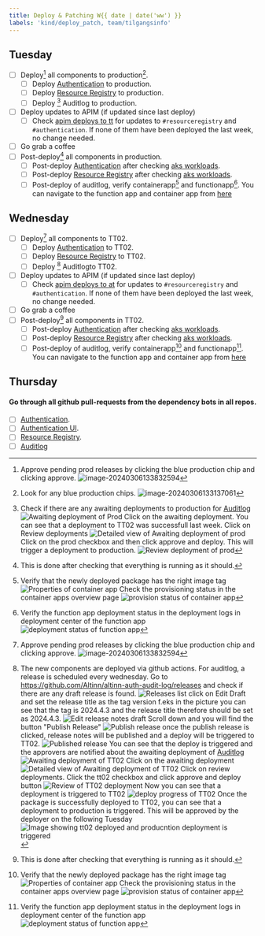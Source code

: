 ```yaml
---
title: Deploy & Patching W{{ date | date('ww') }}
labels: 'kind/deploy_patch, team/tilgangsinfo'
---
```

## Tuesday

- [ ] Deploy[^1] all components to production[^2].
  - [ ] Deploy [Authentication] to production.
  - [ ] Deploy [Resource Registry] to production.
  - [ ] Deploy [^4] Auditlog to production.
- [ ] Deploy updates to APIM (if updated since last deploy)
  - [ ] Check [apim deploys to tt](https://dev.azure.com/brreg/altinn-studio-ops/_build?definitionId=125) for updates to `#resourceregistry` and `#authentication`. If none of them have been deployed the last week, no change needed.
- [ ] Go grab a coffee
- [ ] Post-deploy[^3] all components in production.
  - [ ] Post-deploy [Authentication] after checking [aks workloads](https://portal.azure.com/#view/Microsoft_Azure_ContainerService/AksK8ResourceMenuBlade/~/overview-DaemonSet/aksClusterId/%2Fsubscriptions%2F1ab2d164-1861-4ff8-be8c-069c3ee3b70a%2FresourceGroups%2Faltinnplatform-prod-rg%2Fproviders%2FMicrosoft.ContainerService%2FmanagedClusters%2Fplatform-prod-01-aks/resource~/%7B%22kind%22%3A%22DaemonSet%22%2C%22metadata%22%3A%7B%22name%22%3A%22altinn-authentication%22%2C%22namespace%22%3A%22default%22%2C%22uid%22%3A%225cbb20dd-8091-40a3-8b6f-215dc83663f7%22%7D%2C%22spec%22%3A%7B%22selector%22%3A%7B%22matchLabels%22%3A%7B%22app%22%3A%22altinn-authentication%22%2C%22release%22%3A%22altinn-authentication%22%7D%7D%7D%7D).
  - [ ] Post-deploy [Resource Registry] after checking [aks workloads](https://portal.azure.com/#view/Microsoft_Azure_ContainerService/AksK8ResourceMenuBlade/~/overview-DaemonSet/aksClusterId/%2Fsubscriptions%2F1ab2d164-1861-4ff8-be8c-069c3ee3b70a%2FresourceGroups%2Faltinnplatform-prod-rg%2Fproviders%2FMicrosoft.ContainerService%2FmanagedClusters%2Fplatform-prod-01-aks/resource~/%7B%22kind%22%3A%22DaemonSet%22%2C%22metadata%22%3A%7B%22name%22%3A%22altinn-resource-registry%22%2C%22namespace%22%3A%22default%22%2C%22uid%22%3A%2228ea9595-db6c-4b9a-af6d-f3597bdec99d%22%7D%2C%22spec%22%3A%7B%22selector%22%3A%7B%22matchLabels%22%3A%7B%22app%22%3A%22altinn-resource-registry%22%2C%22release%22%3A%22altinn-resource-registry%22%7D%7D%7D%7D).
  - [ ] Post-deploy of auditlog, verify containerapp[^6] and functionapp[^7]. You can navigate to the function app and container app from [here](https://portal.azure.com/#@ai-dev.no/resource/subscriptions/dd6d3e08-a70f-4f71-8847-781ddc5d8468/resourceGroups/auditlog-prod-rg/overview)

## Wednesday

- [ ] Deploy[^1] all components to TT02.
  - [ ] Deploy [Authentication] to TT02.
  - [ ] Deploy [Resource Registry] to TT02.
  - [ ] Deploy [^5] Auditlogto TT02.
- [ ] Deploy updates to APIM (if updated since last deploy)
  - [ ] Check [apim deploys to at](https://dev.azure.com/brreg/altinn-studio-ops/_build?definitionId=124) for updates to `#resourceregistry` and `#authentication`. If none of them have been deployed the last week, no change needed.
- [ ] Go grab a coffee
- [ ] Post-deploy[^3] all components in TT02.
  - [ ] Post-deploy [Authentication] after checking [aks workloads](https://portal.azure.com/#view/Microsoft_Azure_ContainerService/AksK8ResourceMenuBlade/~/overview-DaemonSet/aksClusterId/%2Fsubscriptions%2Fdd6d3e08-a70f-4f71-8847-781ddc5d8468%2FresourceGroups%2Faltinnplatform-tt02-rg%2Fproviders%2FMicrosoft.ContainerService%2FmanagedClusters%2Fplatform-tt02-02-aks/resource~/%7B%22kind%22%3A%22DaemonSet%22%2C%22metadata%22%3A%7B%22name%22%3A%22altinn-authentication%22%2C%22namespace%22%3A%22default%22%2C%22uid%22%3A%2230435626-9bfa-4c59-8982-2c67f5e12236%22%7D%2C%22spec%22%3A%7B%22selector%22%3A%7B%22matchLabels%22%3A%7B%22app%22%3A%22altinn-authentication%22%2C%22release%22%3A%22altinn-authentication%22%7D%7D%7D%7D).
  - [ ] Post-deploy [Resource Registry] after checking [aks workloads](https://portal.azure.com/#view/Microsoft_Azure_ContainerService/AksK8ResourceMenuBlade/~/overview-DaemonSet/aksClusterId/%2Fsubscriptions%2Fdd6d3e08-a70f-4f71-8847-781ddc5d8468%2FresourceGroups%2Faltinnplatform-tt02-rg%2Fproviders%2FMicrosoft.ContainerService%2FmanagedClusters%2Fplatform-tt02-02-aks/resource~/%7B%22kind%22%3A%22DaemonSet%22%2C%22metadata%22%3A%7B%22name%22%3A%22altinn-resource-registry%22%2C%22namespace%22%3A%22default%22%2C%22uid%22%3A%228a2dca87-471b-47a8-899c-817b6fd7ea70%22%7D%2C%22spec%22%3A%7B%22selector%22%3A%7B%22matchLabels%22%3A%7B%22app%22%3A%22altinn-resource-registry%22%2C%22release%22%3A%22altinn-resource-registry%22%7D%7D%7D%7D).
  - [ ] Post-deploy of auditlog, verify containerapp[^6] and functionapp[^7]. You can navigate to the function app and container app from [here](https://portal.azure.com/#@ai-dev.no/resource/subscriptions/dd6d3e08-a70f-4f71-8847-781ddc5d8468/resourceGroups/auditlog-prod-rg/overview)

## Thursday

#### Go through all github pull-requests from the dependency bots in all repos.

- [ ] [Authentication](https://github.com/Altinn/altinn-authentication).
- [ ] [Authentication UI](https://github.com/Altinn/altinn-authentication-frontend).
- [ ] [Resource Registry](https://github.com/Altinn/altinn-resource-registry).
- [ ] [Auditlog](https://github.com/Altinn/altinn-auth-audit-log)

[Authentication]: https://dev.azure.com/brreg/altinn-studio/_release?_a=releases&view=all&definitionId=20
[Resource Registry]: https://dev.azure.com/brreg/altinn-studio/_release?_a=releases&view=all&definitionId=36
[Auditlog]: https://github.com/Altinn/altinn-auth-audit-log/actions/workflows/deploy-after-release.yml

[^1]: Approve pending prod releases by clicking the blue production chip and clicking approve. ![image-20240306133832594](https://raw.githubusercontent.com/Altinn/altinn-authorization/main/.github/images/ado-pending-approval-screen.png)
[^2]: Look for any blue production chips. ![image-20240306133137061](https://raw.githubusercontent.com/Altinn/altinn-authorization/main/.github/images/ado-prod-button.png)
[^3]: This is done after checking that everything is running as it should.
[^4]: Check if there are any awaiting deployments to production for [Auditlog]  
![Awaiting deployment of Prod](https://raw.githubusercontent.com/Altinn/altinn-authorization/main/.github/images/awaiting-deploy.png)
Click on the awaiting deployment. You can see that a deployment to TT02 was successfull last week. Click on Review deployments
![Detailed view of Awaiting deployment of prod](https://raw.githubusercontent.com/Altinn/altinn-authorization/main/.github/images/awaiting-deploy-prod-detail.png)
Click on the prod checkbox and then click approve and deploy. This will trigger a deployment to production.
![Review deployment of prod](https://raw.githubusercontent.com/Altinn/altinn-authorization/main/.github/images/review-deploy-prod.png)
[^5]: The new components are deployed via github actions. For auditlog, a release is scheduled every wednesday. Go to https://github.com/Altinn/altinn-auth-audit-log/releases and check if there are any draft release is found. 
![Releases list](https://raw.githubusercontent.com/Altinn/altinn-authorization/main/.github/images/release-draft.png)
click on Edit Draft and set the release title as the tag version f.eks in the picture you can see that the tag is 2024.4.3 and the release title therefore should be set as 2024.4.3.
![Edit release notes draft](https://raw.githubusercontent.com/Altinn/altinn-authorization/main/.github/images/edit-draft-releasenotes.png)
Scroll down and you will find the button "Publish Release"
![Publish release](https://raw.githubusercontent.com/Altinn/altinn-authorization/main/.github/images/publishrelease.png)
once the publish release is clicked, release notes will be published and a deploy will be triggered to TT02.
![Published release](https://raw.githubusercontent.com/Altinn/altinn-authorization/main/.github/images/publishedrelease.png)
You can see that the deploy is triggered and the approvers are notified about the awaiting deployment of [Auditlog]
![Awaiting deployment of TT02](https://raw.githubusercontent.com/Altinn/altinn-authorization/main/.github/images/awaiting-deploy-tt02.png)
Click on the awaiting deployment
![Detailed view of Awaiting deployment of TT02](https://raw.githubusercontent.com/Altinn/altinn-authorization/main/.github/images/awaiting-deploy-tt02-detail.png)
Click on review deployments. Click the tt02 checkbox and click approve and deploy button
![Review of TT02 deployment](https://raw.githubusercontent.com/Altinn/altinn-authorization/main/.github/images/review-deploy-tt02.png)
Now you can see that a deployment is triggered to TT02
![deploy progress of TT02](https://raw.githubusercontent.com/Altinn/altinn-authorization/main/.github/images/deploy-progress-tt02.png)
Once the package is successfully deployed to TT02, you can see that a deployment to production is triggered. This will be approved by the deployer on the following Tuesday
![Image showing tt02 deployed and producntion deployment is triggered](https://raw.githubusercontent.com/Altinn/altinn-authorization/main/.github/images/deploy-prod-triggered.png)
[^6]: Verify that the newly deployed package has the right image tag ![Properties of container app](https://raw.githubusercontent.com/Altinn/altinn-authorization/main/.github/images/containerapp-props.png)
Check the provisioning status in the container apps overview page
![provision status of container app](https://raw.githubusercontent.com/Altinn/altinn-authorization/main/.github/images/containerapp-provision-status.png)
[^7]: Verify the function app deployment status in the deployment logs in deployment center of the function app
![deployment status of function app](https://raw.githubusercontent.com/Altinn/altinn-authorization/main/.github/images/functionapp-deploy-status.png)